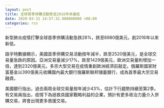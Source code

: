 ```yaml
---
layout: post
title: 全球首季併購活動跌至2016年來最低
date: 2020-03-31 14:57:32.000000000 +08:00
categories: rss
---
```


新型肺炎疫情打擊全球首季併購活動急跌28%，跌至6980億美元，創2016年以來新低。

路孚特數據顯示，美國首季併購交易活動按年減半，跌至2520億美元，是全球交易量急跌的原因。亞洲交易量減少17%，跌至1429億美元，歐洲交易量則增加一倍，達到2320億美元，多宗大型交易在疫情重創歐洲經濟前敲定。俄羅斯國家財富基金以390億美元收購國內最大銀行俄羅斯聯邦儲蓄銀行，成為首季最大宗交易融資。

美國銀行指出，過去兩周全球交易量按年減少43%，估計下行趨勢持續至第2季。有交易員指出，疫情下為拯救具國家戰略利益的企業，預計有更多政治力量介入併購交易，將會出現更多救援交易。
